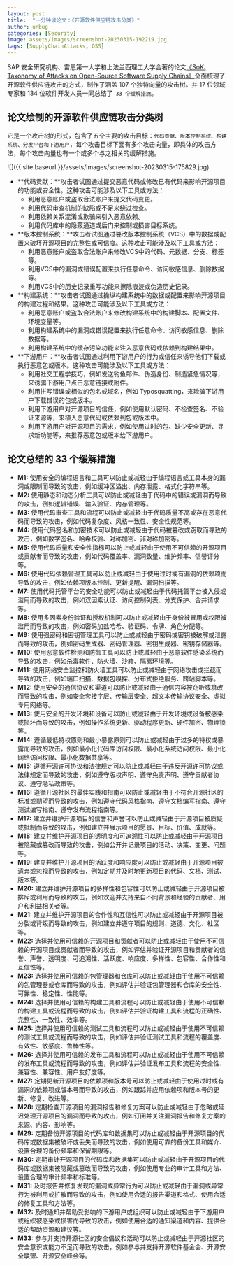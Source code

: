```yaml
---
layout: post
title:  "一分钟读论文：《开源软件供应链攻击分类》"
author: unbug
categories: [Security]
image: assets/images/screenshot-20230315-192219.jpg
tags: [SupplyChainAttacks, OSS]
---
```

SAP 安全研究机构、雷恩第一大学和上法兰西理工大学合著的论文[《SoK: Taxonomy of Attacks on Open-Source Software Supply Chains》][paper1-url]全面梳理了开源软件供应链攻击的方式，制作了涵盖 107 个独特向量的攻击树。并 17 位领域专家和 134 位软件开发人员一同总结了` 33 个缓解措施`。

## 论文绘制的开源软件供应链攻击分类树
它是一个攻击树的形式，包含了五个主要的攻击目标：`代码贡献、版本控制系统、构建系统、分发平台和下游用户`，每个攻击目标下面有多个攻击向量，即具体的攻击方法，每个攻击向量也有一个或多个与之相关的缓解措施。

![]({{ site.baseurl }}/assets/images/screenshot-20230315-175829.jpg)

-   **代码贡献：**攻击者试图通过提交恶意代码或修改已有代码来影响开源项目的功能或安全性。这种攻击可能涉及以下工具或方法：
    -   利用恶意账户或盗取合法账户来提交代码变更。
    -   利用代码审查机制的缺陷或不足来绕过检查。
    -   利用依赖关系混淆或欺骗来引入恶意依赖。
    -   利用代码库中的隐蔽通道或后门来控制或损害目标系统。
-   **版本控制系统：**攻击者试图通过篡改版本控制系统（VCS）中的数据或配置来破坏开源项目的完整性或可信度。这种攻击可能涉及以下工具或方法：
    -   利用恶意账户或盗取合法账户来修改VCS中的代码、元数据、分支、标签等。
    -   利用VCS中的漏洞或错误配置来执行任意命令、访问敏感信息、删除数据等。
    -   利用VCS中的历史记录重写功能来擦除痕迹或伪造历史记录。
-   **构建系统：**攻击者试图通过操纵构建系统中的数据或配置来影响开源项目的构建过程和结果。这种攻击可能涉及以下工具或方法：
    -   利用恶意账户或盗取合法账户来修改构建系统中的构建脚本、配置文件、环境变量等。
    -   利用构建系统中的漏洞或错误配置来执行任意命令、访问敏感信息、删除数据等。
    -   利用构建系统中的缓存污染功能来注入恶意代码或依赖到构建结果中。
-   **下游用户：**攻击者试图通过利用下游用户的行为或信任来诱导他们下载或执行恶意包或版本。这种攻击可能涉及以下工具或方法：
    -   利用社交工程学技巧，例如发送钓鱼邮件、伪造身份、制造紧急情况等，来诱骗下游用户点击恶意链接或附件。
    -   利用拼写错误或相似的包名或域名，例如 Typosquatting，来欺骗下游用户下载错误的包或版本。
    -   利用下游用户对开源项目的信任，例如使用默认密码、不检查签名、不验证来源等，来植入恶意代码或依赖到包或版本中。
    -   利用下游用户对开源项目的需求，例如使用过时的包、缺少安全更新、寻求新功能等，来推荐恶意包或版本给下游用户。

## 论文总结的 33 个缓解措施

-   ****M1:**** 使用安全的编程语言和工具可以防止或减轻由于编程语言或工具本身的漏洞或限制而导致的攻击，例如缓冲区溢出、内存泄露、格式化字符串等。
-   **M2:** 使用静态和动态分析工具可以防止或减轻由于代码中的错误或漏洞而导致的攻击，例如逻辑错误、输入验证、内存管理等。
-   **M3:** 使用代码审查工具和流程可以防止或减轻由于代码质量不高或存在恶意代码而导致的攻击，例如代码复杂度、风格一致性、安全性规范等。
-   **M4:** 使用代码签名和加密技术可以防止或减轻由于代码被篡改或窃取而导致的攻击，例如数字签名、哈希校验、对称加密、非对称加密等。
-   **M5:** 使用代码质量和安全性指标可以防止或减轻由于使用不可信赖的开源项目或贡献者而导致的攻击，例如代码覆盖率、漏洞数量、维护频率、信誉评分等。
-   **M6:** 使用代码依赖管理工具可以防止或减轻由于使用过时或有漏洞的依赖项而导致的攻击，例如依赖项版本控制、更新提醒、漏洞扫描等。
-   **M7:** 使用代码托管平台的安全功能可以防止或减轻由于代码托管平台被入侵或滥用而导致的攻击，例如双因素认证、访问控制列表、分支保护、合并请求等。
-   **M8:** 使用多因素身份验证和授权机制可以防止或减轻由于身份被冒用或权限被滥用而导致的攻击，例如密码加盐哈希、验证码、令牌、角色分配等。
-   **M9:** 使用强密码和密钥管理工具可以防止或减轻由于密码或密钥被破解或泄露而导致的攻击，例如密码生成器、密码管理器、密钥生成器、密钥存储器等。
-   **M10:** 使用恶意软件检测和防御工具可以防止或减轻由于恶意软件感染系统而导致的攻击，例如杀毒软件、防火墙、沙箱、隔离环境等。
-   **M11:** 使用网络安全监控和防火墙工具可以防止或减轻由于网络攻击或拦截而导致的攻击，例如端口扫描、数据包嗅探、分布式拒绝服务、跨站脚本等。
-   **M12:** 使用安全的通信协议和渠道可以防止或减轻由于通信内容被窃听或篡改而导致的攻击，例如安全套接字层、传输层安全、超文本传输协议安全、虚拟专用网络等。
-   **M13:** 使用安全的开发环境和设备可以防止或减轻由于开发环境或设备被感染或损坏而导致的攻击，例如操作系统更新、驱动程序更新、硬件加密、物理锁等。
-   **M14:** 遵循最低特权原则和最小暴露原则可以防止或减轻由于过多的特权或暴露而导致的攻击，例如最小化代码库访问权限、最小化系统访问权限、最小化网络访问权限、最小化数据共享等。
-   **M15:** 遵循开源许可协议和法律规定可以防止或减轻由于违反开源许可协议或法律规定而导致的攻击，例如遵守版权声明、遵守免责声明、遵守贡献者协议、遵守隐私政策等。
-   **M16:** 遵循开源社区的最佳实践和指南可以防止或减轻由于不符合开源社区的标准或期望而导致的攻击，例如遵守代码风格指南、遵守文档编写指南、遵守测试编写指南、遵守发布流程指南等。
-   **M17:** 建立并维护开源项目的信誉和声誉可以防止或减轻由于开源项目被质疑或抵制而导致的攻击，例如建立并展示项目的愿景、目标、价值、成就等。
-   **M18:** 建立并维护开源项目的透明度和可追溯性可以防止或减轻由于开源项目被隐藏或篡改而导致的攻击，例如公开并记录项目的活动、决策、变更、问题等。
-   **M19:** 建立并维护开源项目的活跃度和响应度可以防止或减轻由于开源项目被遗弃或忽视而导致的攻击，例如定期并及时地更新项目的代码、文档、测试、版本等。
-   **M20:** 建立并维护开源项目的多样性和包容性可以防止或减轻由于开源项目被排斥或利用而导致的攻击，例如欢迎并支持来自不同背景和经验的贡献者、用户和利益相关者等。
-   **M21:** 建立并维护开源项目的合作性和互信性可以防止或减轻由于开源项目被分裂或背叛而导致的攻击，例如建立并遵守项目的规则、道德、文化、社区等。
-   **M22:** 选择并使用可信赖的开源项目和贡献者可以防止或减轻由于使用不可信赖的开源项目或贡献者而导致的攻击，例如评估并验证开源项目和贡献者的信誉、声誉、透明度、可追溯性、活跃度、响应度、多样性、包容性、合作性和互信性等。
-   **M23:** 选择并使用可信赖的包管理器和仓库可以防止或减轻由于使用不可信赖的包管理器或仓库而导致的攻击，例如评估并验证包管理器和仓库的安全性、可靠性、稳定性、性能等。
-   **M24:** 选择并使用可信赖的构建工具和流程可以防止或减轻由于使用不可信赖的构建工具或流程而导致的攻击，例如评估并验证构建工具和流程的正确性、完整性、一致性、效率等。
-   **M25:** 选择并使用可信赖的测试工具和流程可以防止或减轻由于使用不可信赖的测试工具或流程而导致的攻击，例如评估并验证测试工具和流程的覆盖度、有效性、敏感度、鲁棒性等。
-   **M26:** 选择并使用可信赖的发布工具和流程可以防止或减轻由于使用不可信赖的发布工具或流程而导致的攻击，例如评估并验证发布工具和流程的安全性、兼容性、兼容性、用户友好度等。
-   **M27:** 定期更新开源项目的依赖项和版本号可以防止或减轻由于使用过时或有漏洞的依赖项或版本号而导致的攻击，例如跟踪并应用依赖项和版本号的更新、修复、改进等。
-   **M28:** 定期检查开源项目的漏洞报告和修复方案可以防止或减轻由于忽略或延迟处理开源项目的漏洞而导致的攻击，例如订阅并关注漏洞报告和修复方案的来源、内容、影响等。
-   **M29:** 定期备份开源项目的代码库和数据集可以防止或减轻由于开源项目的代码库或数据集被破坏或丢失而导致的攻击，例如使用可靠的备份工具和媒介、设置合理的备份频率和保留期限等。
-   **M30:** 定期审计开源项目的代码库和数据集可以防止或减轻由于开源项目的代码库或数据集被隐藏或篡改而导致的攻击，例如使用专业的审计工具和方法、设置合理的审计频率和标准等。
-   **M31:** 及时报告并修复发现的漏洞或异常行为可以防止或减轻由于漏洞或异常行为被利用或扩散而导致的攻击，例如使用合适的报告渠道和格式、使用合适的修复工具和方法等。
-   **M32:** 及时通知并帮助受影响的下游用户或组织可以防止或减轻由于下游用户或组织被感染或损害而导致的攻击，例如使用合适的通知渠道和内容、提供合适的帮助资源和建议等。
-   **M33:** 参与并支持开源社区的安全倡议和活动可以防止或减轻由于开源社区的安全意识或能力不足而导致的攻击，例如参与并支持开源软件基金会、开源安全联盟、开源安全峰会等。


[paper1-url]: https://oaklandsok.github.io/papers/ladisa2023.pdf